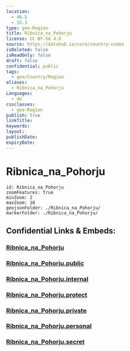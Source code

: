 ```yaml
---
location:
  - 46.5
  - 15.3
type: geo-Region
title: Ribnica_na_Pohorju
license: CC BY-SA 4.0
source: https://datahub.io/core/country-codes
isDeleted: false
isReadOnly: false
draft: false
confidential: public
tags:
  - geo/Country/Region
aliases:
  - Ribnica_na_Pohorju
Languages:
  - de
cssclasses:
  - geo-Region
publish: true
linkTitle:
keywords:
layout:
publishDate:
expiryDate:
---
```


# Ribnica_na_Pohorju

```leaflet
id: Ribnica_na_Pohorju
zoomFeatures: true 
minZoom: 2 
maxZoom: 18
geojsonFolder: ./Ribnica_na_Pohorju/
markerFolder: ./Ribnica_na_Pohorju/
```


## Confidential Links & Embeds: 

### [Ribnica_na_Pohorju](/_Standards/Earth/Continent/Europe/Europe~Central/Slovenia/Regions~Slovenia/Koroška/counties~Koroška/Ribnica_na_Pohorju.md) 

### [Ribnica_na_Pohorju.public](/_public/Earth/Continent/Europe/Europe~Central/Slovenia/Regions~Slovenia/Koroška/counties~Koroška/Ribnica_na_Pohorju.public.md) 

### [Ribnica_na_Pohorju.internal](/_internal/Earth/Continent/Europe/Europe~Central/Slovenia/Regions~Slovenia/Koroška/counties~Koroška/Ribnica_na_Pohorju.internal.md) 

### [Ribnica_na_Pohorju.protect](/_protect/Earth/Continent/Europe/Europe~Central/Slovenia/Regions~Slovenia/Koroška/counties~Koroška/Ribnica_na_Pohorju.protect.md) 

### [Ribnica_na_Pohorju.private](/_private/Earth/Continent/Europe/Europe~Central/Slovenia/Regions~Slovenia/Koroška/counties~Koroška/Ribnica_na_Pohorju.private.md) 

### [Ribnica_na_Pohorju.personal](/_personal/Earth/Continent/Europe/Europe~Central/Slovenia/Regions~Slovenia/Koroška/counties~Koroška/Ribnica_na_Pohorju.personal.md) 

### [Ribnica_na_Pohorju.secret](/_secret/Earth/Continent/Europe/Europe~Central/Slovenia/Regions~Slovenia/Koroška/counties~Koroška/Ribnica_na_Pohorju.secret.md)


